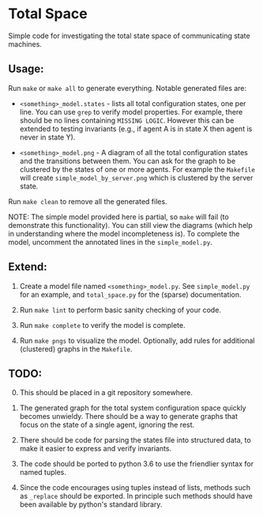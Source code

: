 # Total Space

Simple code for investigating the total state space of communicating state machines.

## Usage:

Run `make` or `make all` to generate everything. Notable generated files are:

* `<something>_model.states` - lists all total configuration states, one per line.
  You can use `grep` to verify model properties.
  For example, there should be no lines containing `MISSING LOGIC`.
  However this can be extended to testing invariants (e.g., if agent A is in state X then agent is never in state Y).

* `<something>_model.png` - A diagram of all the total configuration states and the transitions between them.
  You can ask for the graph to be clustered by the states of one or more agents.
  For example the `Makefile` will create `simple_model_by_server.png` which is clustered by the server state.

Run `make clean` to remove all the generated files.

NOTE: The simple model provided here is partial, so `make` will fail (to demonstrate this functionality).
You can still view the diagrams (which help in understanding where the model incompleteness is).
To complete the model, uncomment the annotated lines in the `simple_model.py`.

## Extend:

1. Create a model file named `<something>_model.py`.
   See `simple_model.py` for an example, and `total_space.py` for the (sparse) documentation.

2. Run `make lint` to perform basic sanity checking of your code.

3. Run `make complete` to verify the model is complete.

4. Run `make pngs` to visualize the model.
   Optionally, add rules for additional (clustered) graphs in the `Makefile`.

## TODO:

0. This should be placed in a git repository somewhere.

1. The generated graph for the total system configuration space quickly becomes unwieldy.
   There should be a way to generate graphs that focus on the state of a single agent, ignoring the rest.

2. There should be code for parsing the states file into structured data, to make it easier to express and verify invariants.

3. The code should be ported to python 3.6 to use the friendlier syntax for named tuples.

4. Since the code encourages using tuples instead of lists, methods such as `_replace` should be exported.
   In principle such methods should have been available by python's standard library.
